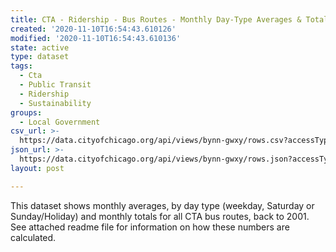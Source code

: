 ```yaml
---
title: CTA - Ridership - Bus Routes - Monthly Day-Type Averages & Totals
created: '2020-11-10T16:54:43.610126'
modified: '2020-11-10T16:54:43.610136'
state: active
type: dataset
tags:
  - Cta
  - Public Transit
  - Ridership
  - Sustainability
groups:
  - Local Government
csv_url: >-
  https://data.cityofchicago.org/api/views/bynn-gwxy/rows.csv?accessType=DOWNLOAD
json_url: >-
  https://data.cityofchicago.org/api/views/bynn-gwxy/rows.json?accessType=DOWNLOAD
layout: post

---
```

This dataset shows monthly averages, by day type (weekday, Saturday or Sunday/Holiday) and monthly totals for all CTA bus routes, back to 2001. See attached readme file for information on how these numbers are calculated.
